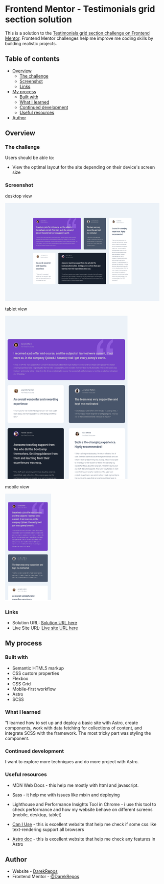 # Frontend Mentor - Testimonials grid section solution

This is a solution to the [Testimonials grid section challenge on Frontend Mentor](https://www.frontendmentor.io/challenges/testimonials-grid-section-Nnw6J7Un7). Frontend Mentor challenges help me improve me coding skills by building realistic projects. 

## Table of contents

- [Overview](#overview)
  - [The challenge](#the-challenge)
  - [Screenshot](#screenshot)
  - [Links](#links)
- [My process](#my-process)
  - [Built with](#built-with)
  - [What I learned](#what-i-learned)
  - [Continued development](#continued-development)
  - [Useful resources](#useful-resources)
- [Author](#author)



## Overview

### The challenge

Users should be able to:

- View the optimal layout for the site depending on their device's screen size

### Screenshot


desktop view

<img alt="desktop view screenshot" src="./docs/screenshots/screenshot-desktop.png" width="600" height="320">

tablet view

<img alt="tablet view screenshot" src="./docs/screenshots/screenshot-tablet.png" width="400" height="532">

mobile view

<img alt="mobile view screenshot" src="./docs/screenshots/screenshot-mobile.png" width="150" height="350">


### Links

- Solution URL: [Solution URL here](https://your-solution-url.com)
- Live Site URL: [Live site URL here](https:/DarekRepos.github.io/Testimonials-grid-section/)

## My process

### Built with

- Semantic HTML5 markup
- CSS custom properties
- Flexbox
- CSS Grid
- Mobile-first workflow
- Astro
- SCSS


### What I learned

"I learned how to set up and deploy a basic site with Astro, create components, work with data fetching for collections of content, and integrate SCSS with the framework. The most tricky part was styling the component. 

### Continued development

I want to explore more techniques and do more project with Astro. 

### Useful resources


- MDN Web Docs - this help me mostly with html and javascript. 

- Sass - it help me with issues like mixin and deploying

- Lighthouse and Performance Insights Tool in Chrome - i use this tool to check performance and how my website behave on different screens (mobile, desktop, tablet)

- [Can I Use](https://caniuse.com) - this is excellent website that help me check if some css like text-rendering support all browsers

- [Astro doc](https://docs.astro.build/pl/getting-started/) - this is excellent website that help me check any features in Astro


## Author
- Website - [DarekRepos](https://github.com/DarekRepos)
- Frontend Mentor - [@DarekRepos](https://www.frontendmentor.io/profile/DarekRepos)
